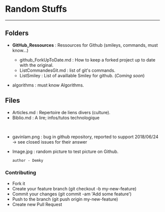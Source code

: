 # Random Stuffs
----------------------------------

Folders
--
* **GitHub_Ressources** : Ressources for Github (smileys, commands, must know...)
  * github_ForkUpToDate.md : How to keep a forked project up to date with the original.
  * ListCommandesGit.md  : list of git's commands. 
  * ListSmiley : List of availlable Smiley for github. (_Coming soon_)

* algorithms : must know Algorithms.



Files
--

* Articles.md : Repertoire de liens divers (culture).
* Biblio.md : A lire; infos/tutos technologique




<br/>

* gavinlam.png : bug in github repository, reported to support 2018/06/24 -> see closed issues for their answer

* Image.jpg : random picture to test picture on Github.


      author - Demky



### Contributing
* Fork it
* Create your feature branch (git checkout -b my-new-feature)
* Commit your changes (git commit -am 'Add some feature')
* Push to the branch (git push origin my-new-feature)
* Create new Pull Request
